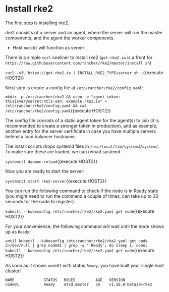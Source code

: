 # Install rke2

The first step is installing rke2. 

rke2 consists of a server and an agent, where the server will run the master components, and the agent the worker components.

- Host `node01` will function as server

There is a simple `curl` oneliner to install rke2 (`get.rke2.io` is a front for `https://raw.githubusercontent.com/rancher/rke2/master/install.sh`)

`curl -sfL https://get.rke2.io | INSTALL_RKE2_TYPE=server sh -`{{execute HOST2}}

Next step is create a config file at `/etc/rancher/rke2/config.yaml`:

`mkdir -p /etc/rancher/rke2 && echo -e "agent-token: thisisverysecret\ntls-san: example.rke2.io" > /etc/rancher/rke2/config.yaml && cat /etc/rancher/rke2/config.yaml`{{execute HOST2}}

The config file consists of a static agent token for the agent(s) to join (it is recommended to create a stronger token in production), and as example, another entry for the server certificate in case you have multiple servers behind a load balancer hostname.

The install scripts drops systemd files in `/usr/local/lib/systemd/system/`. To make sure these are loaded, we can reload systemd.

`systemctl daemon-reload`{{execute HOST2}}

Now you are ready to start the server:

`systemctl start rke2-server`{{execute HOST2}}

You can run the following command to check if the node is in Ready state (you might need to run the command a couple of times, can take up to 30 seconds for the node to register):

`kubectl --kubeconfig /etc/rancher/rke2/rke2.yaml get node`{{execute HOST2}}

For your convenience, the following command will wait until the node shows up as `Ready`:

`until kubectl --kubeconfig /etc/rancher/rke2/rke2.yaml get node 2>/dev/null | grep node01 | grep -q ' Ready'; do sleep 1; done; kubectl --kubeconfig /etc/rancher/rke2/rke2.yaml get node`{{execute HOST2}}

As soon as it shows `node01` with status `Ready`, you have built your single host cluster!

```
NAME             STATUS   ROLES         AGE   VERSION
node01           Ready    etcd,master   3m    v1.18.8-beta20+rke2
```
